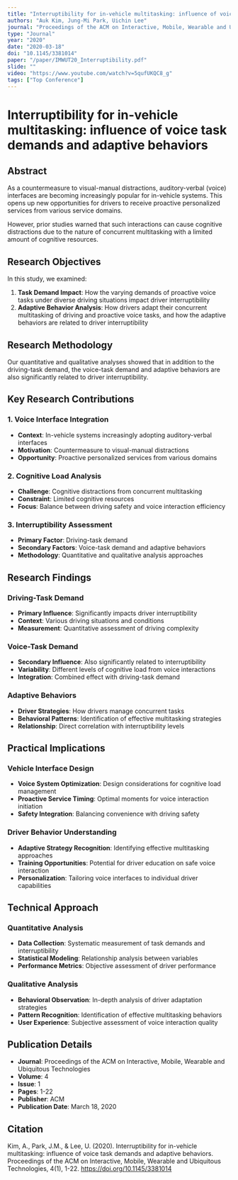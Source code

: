 ```yaml
---
title: "Interruptibility for in-vehicle multitasking: influence of voice task demands and adaptive behaviors"
authors: "Auk Kim, Jung-Mi Park, Uichin Lee"
journal: "Proceedings of the ACM on Interactive, Mobile, Wearable and Ubiquitous Technologies"
type: "Journal"
year: "2020"
date: "2020-03-18"
doi: "10.1145/3381014"
paper: "/paper/IMWUT20_Interruptibility.pdf"
slide: ""
video: "https://www.youtube.com/watch?v=5qufUKQC8_g"
tags: ["Top Conference"]
---
```


# Interruptibility for in-vehicle multitasking: influence of voice task demands and adaptive behaviors

## Abstract

As a countermeasure to visual-manual distractions, auditory-verbal (voice) interfaces are becoming increasingly popular for in-vehicle systems. This opens up new opportunities for drivers to receive proactive personalized services from various service domains.

However, prior studies warned that such interactions can cause cognitive distractions due to the nature of concurrent multitasking with a limited amount of cognitive resources.

## Research Objectives

In this study, we examined:

1. **Task Demand Impact**: How the varying demands of proactive voice tasks under diverse driving situations impact driver interruptibility
2. **Adaptive Behavior Analysis**: How drivers adapt their concurrent multitasking of driving and proactive voice tasks, and how the adaptive behaviors are related to driver interruptibility

## Research Methodology

Our quantitative and qualitative analyses showed that in addition to the driving-task demand, the voice-task demand and adaptive behaviors are also significantly related to driver interruptibility.

## Key Research Contributions

### 1. Voice Interface Integration
- **Context**: In-vehicle systems increasingly adopting auditory-verbal interfaces
- **Motivation**: Countermeasure to visual-manual distractions
- **Opportunity**: Proactive personalized services from various domains

### 2. Cognitive Load Analysis
- **Challenge**: Cognitive distractions from concurrent multitasking
- **Constraint**: Limited cognitive resources
- **Focus**: Balance between driving safety and voice interaction efficiency

### 3. Interruptibility Assessment
- **Primary Factor**: Driving-task demand
- **Secondary Factors**: Voice-task demand and adaptive behaviors
- **Methodology**: Quantitative and qualitative analysis approaches

## Research Findings

### Driving-Task Demand
- **Primary Influence**: Significantly impacts driver interruptibility
- **Context**: Various driving situations and conditions
- **Measurement**: Quantitative assessment of driving complexity

### Voice-Task Demand
- **Secondary Influence**: Also significantly related to interruptibility
- **Variability**: Different levels of cognitive load from voice interactions
- **Integration**: Combined effect with driving-task demand

### Adaptive Behaviors
- **Driver Strategies**: How drivers manage concurrent tasks
- **Behavioral Patterns**: Identification of effective multitasking strategies
- **Relationship**: Direct correlation with interruptibility levels

## Practical Implications

### Vehicle Interface Design
- **Voice System Optimization**: Design considerations for cognitive load management
- **Proactive Service Timing**: Optimal moments for voice interaction initiation
- **Safety Integration**: Balancing convenience with driving safety

### Driver Behavior Understanding
- **Adaptive Strategy Recognition**: Identifying effective multitasking approaches
- **Training Opportunities**: Potential for driver education on safe voice interaction
- **Personalization**: Tailoring voice interfaces to individual driver capabilities

## Technical Approach

### Quantitative Analysis
- **Data Collection**: Systematic measurement of task demands and interruptibility
- **Statistical Modeling**: Relationship analysis between variables
- **Performance Metrics**: Objective assessment of driver performance

### Qualitative Analysis
- **Behavioral Observation**: In-depth analysis of driver adaptation strategies
- **Pattern Recognition**: Identification of effective multitasking behaviors
- **User Experience**: Subjective assessment of voice interaction quality

## Publication Details

- **Journal**: Proceedings of the ACM on Interactive, Mobile, Wearable and Ubiquitous Technologies
- **Volume**: 4
- **Issue**: 1
- **Pages**: 1-22
- **Publisher**: ACM
- **Publication Date**: March 18, 2020

## Citation

Kim, A., Park, J.M., & Lee, U. (2020). Interruptibility for in-vehicle multitasking: influence of voice task demands and adaptive behaviors. Proceedings of the ACM on Interactive, Mobile, Wearable and Ubiquitous Technologies, 4(1), 1-22. https://doi.org/10.1145/3381014 